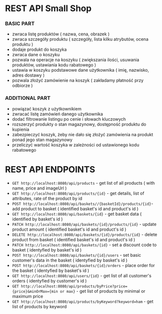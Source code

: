 # REST API Small Shop


### BASIC PART

- zwraca listę produktów ( nazwa, cena, obrazek ) 
- zwraca szczegóły produktu ( szczegóły, lista kilku atrybutów, ocena produktu ) 
- dodaje produkt do koszyka 
- zwraca dane o koszyku 
- pozwala na operacje na koszyku ( zwiększania ilości, usuwania produktów, ustawiania kodu rabatowego ) 
- ustawia w koszyku podstawowe dane użytkownika ( imię, nazwisko, adres dostawy ) 
- pozwala złożyć zamówienie na koszyk ( zakładamy płatność przy odbiorze ) 


### ADDITIONAL PART

- powiązać koszyk z użytkownikiem 
- zwracać listę zamówień danego użytkownika 
- dodać filtrowanie listingu po cenie i słowach kluczowych
- rozszerzyć produkty o stan magazynowy, dostępność produktu do kupienia
- zabezpieczyć koszyk, żeby nie dało się złożyć zamówienia na produkt ponad jego stan magazynowy
- przeliczyć wartość koszyka w zależności od ustawionego kodu rabatowego

# REST API ENDPOINTS

* `GET http://localhost:8080/api/products` - get list of all products ( with name, price and imageUrl )
* `GET http://localhost:8080/api/products/{id}` - get details, list of attributes, rate of the product by id
* `POST http://localhost:8080/api/baskets//{basketId}/products/{id}`- add product to basket ( identified basket's id and product's id )
* `GET http://localhost:8080/api/baskets/{id}` - get basket data ( identified by basket's id ) 
* `PATCH http://localhost:8080/api/baskets/{id}/products/{id}` - update product amount ( identified basket's id and product's id )
* `DELETE http://localhost:8080/api/baskets/{id}/products/{id}` - delete product from basket ( identified basket's id and product's id )
* `PATCH http://localhost:8080/api/baskets/{id}` - set a discount code to basket ( identyfied by basket's id )
* `POST http://localhost:8080/api/baskets/{id}/users` - set basic customer's data in the basket ( identyfied by basket's id )
* `POST http://localhost:8080/api/baskets/{id}/orders` - place order for the basket ( identyfied by basket's id )
* `GET http://localhost:8080/api/users/{id}` - get list of all customer's orders ( identyfied by customer's id )
* `GET http://localhost:8080/api/products/byPrice?price={price}&minOrMax={min or max}` - get list of products by minimal or maximum price
* `GET http://localhost:8080/api/products/byKeyword?keyword=ham` - get list of products by keyword



